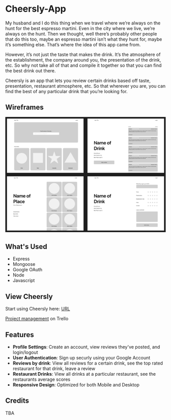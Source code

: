 # Cheersly-App

My husband and I do this thing when we travel where we’re always on the hunt for the best espresso martini. Even in the city where we live, we’re always on the hunt. Then we thought, well there’s probably other people that do this too, maybe an espresso martini isn’t what they hunt for, maybe it’s something else. That’s where the idea of this app came from.

However, it’s not just the taste that makes the drink. It’s the atmosphere of the establishment, the company around you,  the presentation of the drink, etc. So why not take all of that and compile it together so that you can find the best drink out there.

Cheersly is an app that lets you review certain drinks based off taste, presentation, restaurant atmosphere, etc. So that wherever you are, you can find the best of any particular drink that you’re looking for. 

## Wireframes
![Wireframe](/public/images/Cheersly.png)

## What's Used
* Express
* Mongoose
* Google OAuth 
* Node
* Javascript

## View Cheersly
Start using Cheersly here: [URL](https://cheersly-app-ee835d49a05e.herokuapp.com/)

[Project management](https://trello.com/invite/b/ukUg8UXn/ATTI2d31fc5b916e9f3f71c559883366dafbE041AA64/unit-2-project) on Trello

## Features 
* __Profile Settings__: Create an account, view reviews they've posted, and login/logout
* __User Authentication__: Sign up securly using your Google Account
* __Reviews by drink__: View all reviews for a certain drink, see the top rated restaurant for that drink, leave a review
* __Restaurant Drinks__: View all drinks at a particular restaurant, see the restaurants average scores
* __Responsive Design__: Optimized for both Mobile and Desktop


## Credits
TBA

